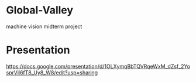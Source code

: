 # Global-Valley
machine vision midterm project
# Presentation
https://docs.google.com/presentation/d/1OLXymqBbTQVRqeWxM_dZsf_2YosprVil6fT8_Uy8_W8/edit?usp=sharing
